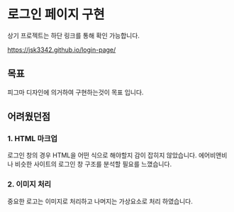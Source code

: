 # 로그인 페이지 구현

상기 프로젝트는 하단 링크를 통해 확인 가능합니다.

https://jsk3342.github.io/login-page/

## 목표

피그마 디자인에 의거하여 구현하는것이 목표 입니다.

## 어려웠던점

### 1. HTML 마크업

로그인 창의 경우 HTML을 어떤 식으로 해야할지 감이 잡히지 않았습니다. 에어비앤비나 비슷한 사이트의 로그인 창 구조를 분석할 필요를 느꼈습니다.

### 2. 이미지 처리

중요한 로고는 이미지로 처리하고 나머지는 가상요소로 처리 하였습니다.
